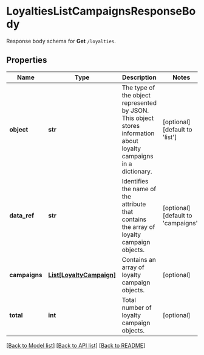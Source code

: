 # LoyaltiesListCampaignsResponseBody

Response body schema for **Get** `/loyalties`.

## Properties

Name | Type | Description | Notes
------------ | ------------- | ------------- | -------------
**object** | **str** | The type of the object represented by JSON. This object stores information about loyalty campaigns in a dictionary. | [optional] [default to 'list']
**data_ref** | **str** | Identifies the name of the attribute that contains the array of loyalty campaign objects. | [optional] [default to 'campaigns']
**campaigns** | [**List[LoyaltyCampaign]**](LoyaltyCampaign.md) | Contains an array of loyalty campaign objects. | [optional] 
**total** | **int** | Total number of loyalty campaign objects. | [optional] 

[[Back to Model list]](../README.md#documentation-for-models) [[Back to API list]](../README.md#documentation-for-api-endpoints) [[Back to README]](../README.md)


